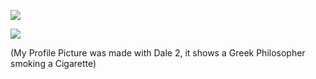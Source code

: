 ![](https://github.com/maxruffo/maxruffo/blob/main/giphy%20(1).gif)


![](https://komarev.com/ghpvc/?username=maxruffo&style=for-the-badge&color=blueviolet)


(My Profile Picture was made with Dale 2, it shows a Greek Philosopher smoking a Cigarette)
